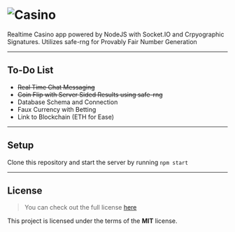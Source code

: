 ![Casino](https://i.imgur.com/ceFZBdT.png)
============

Realtime Casino app powered by NodeJS with Socket.IO and Crpyographic Signatures. Utilizes safe-rng for Provably Fair Number Generation


---

## To-Do List
- ~~Real Time Chat Messaging~~
- ~~Coin Flip with Server Sided Results using safe-rng~~
- Database Schema and Connection
- Faux Currency with Betting
- Link to Blockchain (ETH for Ease)

---

## Setup
Clone this repository and start the server by running `npm start`

---

## License
>You can check out the full license [here](https://github.com/bpluhar/NodeJS-Realtime-Chat/blob/main/LICENSE)

This project is licensed under the terms of the **MIT** license.
